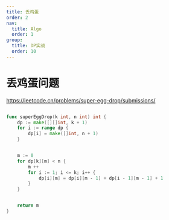 ```yaml
---
title: 丢鸡蛋
order: 2
nav:
  title: Algo
  order: 1
group:
  title: DP实战
  order: 10
---
```


# 丢鸡蛋问题

https://leetcode.cn/problems/super-egg-drop/submissions/


```go

func superEggDrop(k int, n int) int {
    dp := make([][]int, k + 1)
    for i := range dp {
        dp[i] = make([]int, n + 1)
    }


    m := 0
    for dp[k][m] < n {
        m ++
        for i := 1; i <= k; i++ {
            dp[i][m] = dp[i][m - 1] + dp[i - 1][m - 1] + 1
        }
    }


    return m
}
```